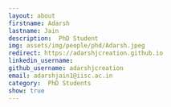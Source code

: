 ```yaml
---
layout: about
firstname: Adarsh
lastname: Jain
description:  PhD Student
img: assets/img/people/phd/Adarsh.jpeg
redirect: https://adarshjcreation.github.io
linkedin_username: 
github_username: adarshjcreation
email: adarshjain1@iisc.ac.in
category:  PhD Students
show: true
---
```

